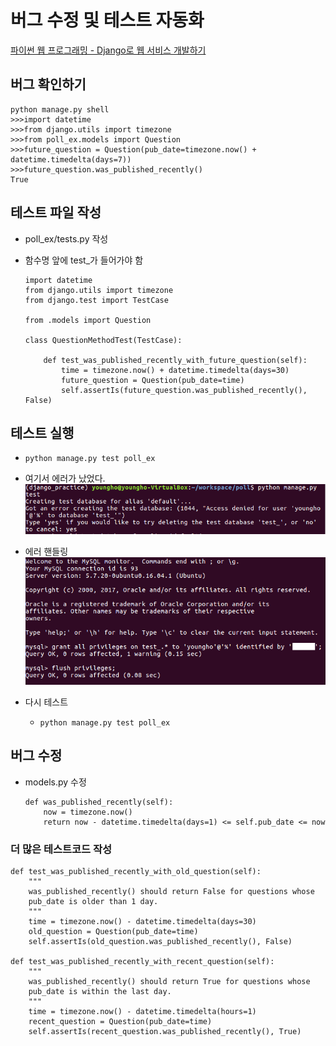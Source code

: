# 버그 수정 및 테스트 자동화

[파이썬 웹 프로그래밍 - Django로 웹 서비스 개발하기](https://www.inflearn.com/course/django-%ED%8C%8C%EC%9D%B4%EC%8D%AC-%EC%9E%A5%EA%B3%A0-%EA%B0%95%EC%A2%8C/)

## 버그 확인하기

```
python manage.py shell
>>>import datetime
>>>from django.utils import timezone
>>>from poll_ex.models import Question
>>>future_question = Question(pub_date=timezone.now() + datetime.timedelta(days=7))
>>>future_question.was_published_recently()
True
```

## 테스트 파일 작성

- poll_ex/tests.py 작성
- 함수명 앞에 test_가 들어가야 함

  ```
  import datetime
  from django.utils import timezone
  from django.test import TestCase

  from .models import Question

  class QuestionMethodTest(TestCase):

      def test_was_published_recently_with_future_question(self):
          time = timezone.now() + datetime.timedelta(days=30)
          future_question = Question(pub_date=time)
          self.assertIs(future_question.was_published_recently(), False)

  ```

## 테스트 실행

- `python manage.py test poll_ex`

- 여기서 에러가 났었다.
  <img src="./imgs/django_test_error.jpg">
- 에러 핸들링
  <img src="./imgs/mysql_testing_error_handling.jpg">
- 다시 테스트
  - `python manage.py test poll_ex`


## 버그 수정
  - models.py 수정

    ```
    def was_published_recently(self):
        now = timezone.now()
        return now - datetime.timedelta(days=1) <= self.pub_date <= now
    ```
### 더 많은 테스트코드 작성

```
def test_was_published_recently_with_old_question(self):
    """
    was_published_recently() should return False for questions whose
    pub_date is older than 1 day.
    """
    time = timezone.now() - datetime.timedelta(days=30)
    old_question = Question(pub_date=time)
    self.assertIs(old_question.was_published_recently(), False)

def test_was_published_recently_with_recent_question(self):
    """
    was_published_recently() should return True for questions whose
    pub_date is within the last day.
    """
    time = timezone.now() - datetime.timedelta(hours=1)
    recent_question = Question(pub_date=time)
    self.assertIs(recent_question.was_published_recently(), True)
```
